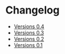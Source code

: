 # Changelog

* [Versions 0.4](./history/0.4.md)
* [Versions 0.3](./history/0.3.md)
* [Versions 0.2](./history/0.2.md)
* [Versions 0.1](./history/0.1.md)
